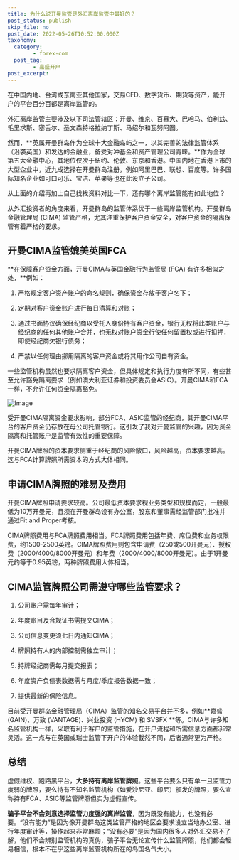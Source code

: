 ```yaml
---
title: 为什么说开曼监管是外汇离岸监管中最好的？
post_status: publish
skip_file: no
post_date: 2022-05-26T10:52:00.000Z
taxonomy:
  category:
        - forex-com
  post_tag:
        - 嘉盛开户
post_excerpt: 
---
```

在中国内地、台湾或东南亚其他国家，交易CFD、数字货币、期货等资产，能开户的平台百分百都是离岸监管的。

外汇离岸监管主要涉及以下司法管辖区：开曼、维京、百慕大、巴哈马、伯利兹、毛里求斯、塞舌尔、圣文森特格拉纳丁斯、马绍尔和瓦努阿图。

然而，**英属开曼群岛作为全球十大金融岛屿之一，以其完善的法律监管体系（沿袭英国）和发达的金融业，备受对冲基金和资产管理公司青睐。**作为全球第五大金融中心，其地位仅次于纽约、伦敦、东京和香港。中国内地在香港上市的大型企业中，近九成选择在开曼群岛注册，例如阿里巴巴、联想、百度等。许多国际知名企业如可口可乐、宝洁、苹果等也在此设立子公司。

从上面的介绍再加上自己找找资料对比一下，还有哪个离岸监管能有如此地位？

从外汇投资者的角度来看，开曼群岛的监管体系优于一些离岸监管机构。开曼群岛金融管理局 (CIMA) 监管严格，尤其注重保护客户资金安全，对客户资金的隔离保管有着严格的要求。

## 开曼CIMA监管媲美英国FCA

**在保障客户资金方面，开曼CIMA与英国金融行为监管局 (FCA) 有许多相似之处，**例如：

1. 严格规定客户资产账户的命名规则，确保资金存放于客户名下；

1. 定期对客户资金账户进行每日清算和对账；

1. 通过书面协议确保经纪商以受托人身份持有客户资金，银行无权将此类账户与经纪商的任何其他账户合并，也无权对账户资金行使任何留置权或进行扣押，即使经纪商欠银行债务；

1. 严禁以任何理由挪用隔离的客户资金或将其用作公司自有资金。

一些监管机构虽然也要求隔离客户资金，但具体规定和执行力度有所不同，有些甚至允许豁免隔离要求（例如澳大利亚证券和投资委员会ASIC）。开曼CIMA和FCA一样，不允许任何资金隔离豁免。

![Image](https://prod-files-secure.s3.us-west-2.amazonaws.com/39ed1227-6d7d-4570-be36-9ccd4a2c4241/bd849744-3fcb-4a37-8312-357962c8f065/image.png?X-Amz-Algorithm=AWS4-HMAC-SHA256&X-Amz-Content-Sha256=UNSIGNED-PAYLOAD&X-Amz-Credential=ASIAZI2LB4665NJWS3YX%2F20250205%2Fus-west-2%2Fs3%2Faws4_request&X-Amz-Date=20250205T161357Z&X-Amz-Expires=3600&X-Amz-Security-Token=IQoJb3JpZ2luX2VjEC8aCXVzLXdlc3QtMiJHMEUCIBZ%2FRl2cKfNID5pR%2Bs0%2F111o49%2BMty2oiS0CHbBn9Xo8AiEA1I2%2B7K9fyrG1Hr97a4uJN0AaAPWtOrwikjxMlPS8bZgq%2FwMISBAAGgw2Mzc0MjMxODM4MDUiDNWxxdVk8MnG7%2FSyfircA58pAxeoIVw1pX9wowBlV91EZpzD2Ik%2FKWRtixq7wuTjDPhHdbnv35SOcrG4e18Oa1scpzNNP7PTJQWF7nu4dvypJdgXVItQxoFbN75kt5KEYEiEDMew2ppuNnSBz9SjzpkdQDQqes8X91DLCi5YyQPYBjp8s3wBlFPZ29tWEKvqicj3L4TdUjWonEHpd60peH3%2BwBg9xnD64VEH0WmYo%2FyPynkWlVg6wFGj9KO6OZfRy0FDVedhYoZp3E%2Fy4YdqXMgbVM2T3xojUaaassgy3tmMmr5TmLG8CNot2Ihw3LvYpW%2FBIbfgs8gPn4hPXXqRTf2khaCx%2BxyUeYv1XyvTYsx4h2YotDjv2H3r2pim9hN%2BXq9zphfXy6%2Bgg7EDc4xDsNNaSgumOJBcoZqWl%2FNAZwD5Fdz%2FKjnCdOpFoReYGwvnIIkzECv64vPfkThRNnB46GXimSYr1hYiktN%2F57bys4l8O78e8Vy51Lj4vV6C1KCad0Z3ZdlnHgVrcWNinTl50mIvJsMMK9VAatH9BuuPxlftDEFHvIJrbNQxff9KxRgSXYY1%2BFaEkZp%2FOPRvrG%2BuW3pqlSdc93bVj6sW3qff609TIKrwu%2BKcEa6pZngreV2nSfB9i1lSQHqSd2XOMNuAjr0GOqUB2HK8qssWeITZ4TIVL9oQOq2eNPSJ7B2Ep0fZ2raSWRMEHCXBExfw41mYI4euJaTBGXx78t2s63MIvrWq9NEEGBem3pHrSSo4%2FRA5Kku7AdBkHuUcsUg2LouyLyq46%2Br%2FT%2B4ZJRpuyRnwo%2Fb7%2FsMLqLSLnKyvdZEEegbhb9l9TmvjmBQfbxCOpjh39H9qY4aqa546KXcHbUkv6wmiGqvK1xJYG0Ve&X-Amz-Signature=c5154ba1ca9dbde1c645d73f1b58b88dafa757ca406973ceb63bb7cde3fc81bb&X-Amz-SignedHeaders=host&x-id=GetObject)

受开曼CIMA隔离资金要求影响，部分FCA、ASIC监管的经纪商，其开曼CIMA平台的客户资金仍存放在母公司托管银行。这引发了我对开曼监管的兴趣，因为资金隔离和托管账户是监管有效性的重要保障。

开曼CIMA牌照的资本要求侧重于经纪商的风险敞口，风险越高，资本要求越高。这与FCA计算牌照所需资本的方式大体相同。

## **申请CIMA牌照的难易及费用**

开曼CIMA牌照申请要求较高。公司最低资本要求视业务类型和规模而定，一般最低为10万开曼元，且须在开曼群岛设有办公室，股东和董事需经监管部门批准并通过Fit and Proper考核。

CIMA牌照费用与FCA牌照费用相当。FCA牌照费用包括年费、席位费和业务权限费，约1500-2500英镑。CIMA牌照费用则包含申请费（250或500开曼元）、授权费（2000/4000/8000开曼元）和年费（2000/4000/8000开曼元）。由于1开曼元约等于0.95英镑，两种牌照费用大体相当。

## CIMA监管牌照公司需遵守哪些监管要求？

1. 公司账户需每年审计；

1. 年度账目及合规证书需提交CIMA；

1. 公司信息变更须七日内通知CIMA；

1. 牌照持有人的内部控制需独立审计；

1. 持牌经纪商需每月提交报表；

1. 年度资产负债表数据需与月度/季度报告数据一致；

1. 提供最新的保险信息。

目前受开曼群岛金融管理局（CIMA）监管的知名交易平台并不多，例如**嘉盛 (GAIN)、万致 (VANTAGE)、兴业投资 (HYCM) 和 SVSFX **等。CIMA与许多知名监管机构一样，采取有利于客户的监管措施，在开户流程和所需信息方面都非常灵活。这一点与在英国或瑞士监管下开户的体验截然不同，后者通常更为严格。

## 总结

虚假维权、跑路黑平台，**大多持有离岸监管牌照**。这些平台要么只有单一且监管力度弱的牌照，要么持有不知名监管机构（如爱沙尼亚、印尼）颁发的牌照，要么宣称持有FCA、ASIC等监管牌照但实为虚假宣传。

**骗子平台不会刻意选择监管力度强的离岸监管**，因为既没有能力，也没有必要。“没有能力”是因为像开曼群岛这类监管严格的地区会要求设立当地办公室、进行年度审计等，操作起来非常麻烦；“没有必要”是因为国内很多人对外汇交易不了解，他们不会辨别监管机构的真伪，骗子平台无论宣传什么监管牌照，他们都会轻易相信，根本不在乎这些离岸监管机构所在的岛国名气大小。
